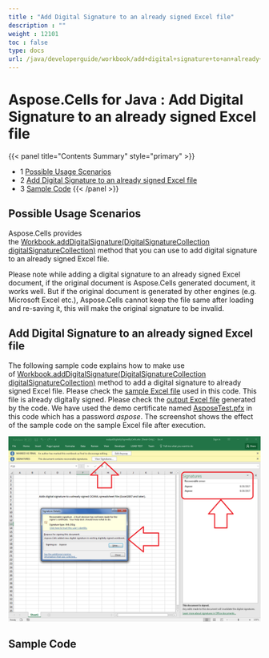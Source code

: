 ```yaml
---
title : "Add Digital Signature to an already signed Excel file" 
description : "" 
weight : 12101 
toc : false
type: docs
url: /java/developerguide/workbook/add+digital+signature+to+an+already+signed+excel+file/
---
```


# Aspose.Cells for Java : Add Digital Signature to an already signed Excel file


{{< panel title="Contents Summary" style="primary" >}}
*   1 [Possible Usage Scenarios](#possible-usage-scenarios)
*   2 [Add Digital Signature to an already signed Excel file](#add-digital-signature-to-an-already-signed-excel-file)
*   3 [Sample Code](#sample-code)
{{< /panel >}}
 

## Possible Usage Scenarios

Aspose.Cells provides the [Workbook.addDigitalSignature(DigitalSignatureCollection digitalSignatureCollection)](https://apireference.aspose.com/java/cells/com.aspose.cells/workbook#addDigitalSignature(com.aspose.cells.DigitalSignatureCollection)) method that you can use to add digital signature to an already signed Excel file. 

Please note while adding a digital signature to an already signed Excel document, if the original document is Aspose.Cells generated document, it works well. But if the original document is generated by other engines (e.g. Microsoft Excel etc.), Aspose.Cells cannot keep the file same after loading and re-saving it, this will make the original signature to be invalid.

## Add Digital Signature to an already signed Excel file

The following sample code explains how to make use of [Workbook.addDigitalSignature(DigitalSignatureCollection digitalSignatureCollection)](https://apireference.aspose.com/java/cells/com.aspose.cells/workbook#addDigitalSignature(com.aspose.cells.DigitalSignatureCollection)) method to add a digital signature to already signed Excel file. Please check the [sample Excel file](https://docs2.aspose.com/cells/java/attachments/50266413/50528287.xlsx) used in this code. This file is already digitally signed. Please check the [output Excel file](https://docs2.aspose.com/cells/java/attachments/50266413/50528288.xlsx) generated by the code. We have used the demo certificate named [AsposeTest.pfx](https://docs2.aspose.com/cells/java/attachments/50266413/50528289.pfx) in this code which has a password *aspose*. The screenshot shows the effect of the sample code on the sample Excel file after execution.

![image](50528284.png)

## Sample Code

